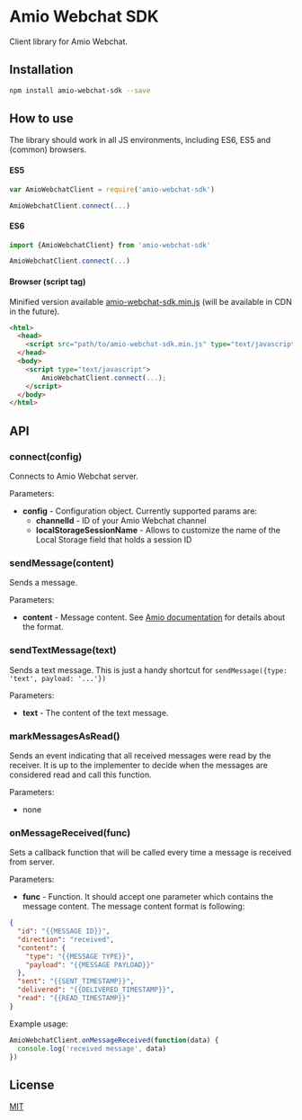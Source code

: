 # Amio Webchat SDK

Client library for Amio Webchat.

## Installation

```bash
npm install amio-webchat-sdk --save
```

## How to use

The library should work in all JS environments, including ES6, ES5 and (common) browsers.

#### ES5
```js
var AmioWebchatClient = require('amio-webchat-sdk')

AmioWebchatClient.connect(...)
```

#### ES6
```js
import {AmioWebchatClient} from 'amio-webchat-sdk'

AmioWebchatClient.connect(...)
```

#### Browser (script tag)
Minified version available [amio-webchat-sdk.min.js](lib/amio-webchat-sdk.min.js) (will be available in CDN in the future).

```html
<html>
  <head>
    <script src="path/to/amio-webchat-sdk.min.js" type="text/javascript"></script>
  </head>
  <body>
    <script type="text/javascript">
        AmioWebchatClient.connect(...);
    </script>
  </body>
</html>
```

## API

### connect(config)
Connects to Amio Webchat server.

Parameters:
- **config** - Configuration object. Currently supported params are:
  - **channelId** - ID of your Amio Webchat channel
  - **localStorageSessionName** - Allows to customize the name of the Local Storage field that holds a session ID

### sendMessage(content)
Sends a message.

Parameters:
- **content** - Message content. See [Amio documentation](https://docs.amio.io/v1.0/reference#messages-send-message) for details about the format.

### sendTextMessage(text)
Sends a text message. This is just a handy shortcut for `sendMessage({type: 'text', payload: '...'})`

Parameters:
- **text** - The content of the text message.

### markMessagesAsRead()
Sends an event indicating that all received messages were read by the receiver. It is up to the implementer to decide when the messages are considered read and call this function.

Parameters:
- none

### onMessageReceived(func)
Sets a callback function that will be called every time a message is received from server.

Parameters:
- **func** - Function. It should accept one parameter which contains the message content. The message content format is following:
```json
{
  "id": "{{MESSAGE ID}}",
  "direction": "received",
  "content": {
    "type": "{{MESSAGE TYPE}}",
    "payload": "{{MESSAGE PAYLOAD}}"
  },
  "sent": "{{SENT_TIMESTAMP}}",
  "delivered": "{{DELIVERED_TIMESTAMP}}",
  "read": "{{READ_TIMESTAMP}}"
}
```

Example usage:
```js
AmioWebchatClient.onMessageReceived(function(data) {
  console.log('received message', data)
})
```

## License

[MIT](LICENSE)
